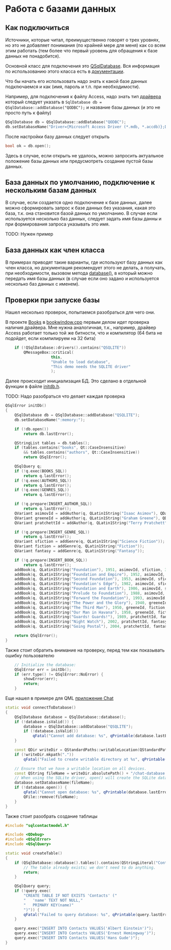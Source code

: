 # Работа с базами данных

## Как подключиться

Источники, которые читал, преимущественно говорят о трех уровнях, но это не добавляет понимания (по крайней мере для меня) как со всем этим работать (тем более что первый уровень для обращения к базе данных не понадобится).

Основной класс для подключения это [QSqlDatabase](https://doc.qt.io/qt-6/qsqldatabase.html). Вся информация по использованию этого класса есть в [документации](https://doc.qt.io/qt-6/qsqldatabase.html).

Что бы начать его использовать надо знать к какой базе данных подключаемся и как (имя, пароль и т.п. при необходимости).

Например, для подключения к файлу Access, надо знать тип [драйвера](https://doc.qt.io/qt-6/sql-driver.html#supported-databases) который следует указать в `SqlDatabase db = QSqlDatabase::addDatabase("QODBC");` и название базы данных (и это не просто путь к файлу)

```cpp
QSqlDatabase db = QSqlDatabase::addDatabase("QODBC");
db.setDatabaseName("Driver={Microsoft Access Driver (*.mdb, *.accdb)};DSN='';DBQ=C:\\path\\to\\myDB.mdb");
```

После настройки базу данных следует открыть

```cpp
bool ok = db.open();
```

Здесь в случае, если открыть не удалось, можно запросить актуальное положение базы данных или предусмотреть создание пустой базы данных.

## База данных по умолчанию, подключение к нескольким базам данных

В случае, если создается одно подключение к базе данных, далее можно сформировать запрос к базе данных без указания, какая это база, т.к. она становится базой данных по умолчанию. В случае если используется несколько баз данных, следует задать имя базы данны и при формирования запроса указывать это имя.

TODO: Нужен пример

## База данных как член класса

В примерах приводят такие варианты, где используют базу данных как член класса, но документация рекомендует этого не делать, а получать, при необходимости, вызовом метода [database()](https://doc.qt.io/qt-6/qsqldatabase.html#database), в который можно передать имя базы данных (в случае если оно задано и используется несколько баз данных с именем).

## Проверки при запуске базы

Нашел несколько проверок, попытаемся разобраться для чего они.

В проекте [Books](https://doc.qt.io/qt-5/qtsql-books-example.html) в [bookwindow.cpp](https://code.qt.io/cgit/qt/qtbase.git/tree/examples/sql/books/bookwindow.cpp?h=5.15) первым делом идет проверка наличия драйвера. Мне нужна аналогичная, т.к., например, драйвер Access работает только той же битности, что и компилятор (64 бита не подойдет, если компилируем на 32 бита)

```cpp
    if (!QSqlDatabase::drivers().contains("QSQLITE"))
        QMessageBox::critical(
                    this,
                    "Unable to load database",
                    "This demo needs the SQLITE driver"
                    );
```

Далее происходит инициализация БД. Это сделано в отдельной функции в файле [initdb.h](https://code.qt.io/cgit/qt/qtbase.git/tree/examples/sql/books/initdb.h?h=5.15).

TODO: Надо разобраться что делает каждая проверка

```cpp
QSqlError initDb()
{
    QSqlDatabase db = QSqlDatabase::addDatabase("QSQLITE");
    db.setDatabaseName(":memory:");

    if (!db.open())
        return db.lastError();

    QStringList tables = db.tables();
    if (tables.contains("books", Qt::CaseInsensitive)
        && tables.contains("authors", Qt::CaseInsensitive))
        return QSqlError();

    QSqlQuery q;
    if (!q.exec(BOOKS_SQL))
        return q.lastError();
    if (!q.exec(AUTHORS_SQL))
        return q.lastError();
    if (!q.exec(GENRES_SQL))
        return q.lastError();

    if (!q.prepare(INSERT_AUTHOR_SQL))
        return q.lastError();
    QVariant asimovId = addAuthor(q, QLatin1String("Isaac Asimov"), QDate(1920, 2, 1));
    QVariant greeneId = addAuthor(q, QLatin1String("Graham Greene"), QDate(1904, 10, 2));
    QVariant pratchettId = addAuthor(q, QLatin1String("Terry Pratchett"), QDate(1948, 4, 28));

    if (!q.prepare(INSERT_GENRE_SQL))
        return q.lastError();
    QVariant sfiction = addGenre(q, QLatin1String("Science Fiction"));
    QVariant fiction = addGenre(q, QLatin1String("Fiction"));
    QVariant fantasy = addGenre(q, QLatin1String("Fantasy"));

    if (!q.prepare(INSERT_BOOK_SQL))
        return q.lastError();
    addBook(q, QLatin1String("Foundation"), 1951, asimovId, sfiction, 3);
    addBook(q, QLatin1String("Foundation and Empire"), 1952, asimovId, sfiction, 4);
    addBook(q, QLatin1String("Second Foundation"), 1953, asimovId, sfiction, 3);
    addBook(q, QLatin1String("Foundation's Edge"), 1982, asimovId, sfiction, 3);
    addBook(q, QLatin1String("Foundation and Earth"), 1986, asimovId, sfiction, 4);
    addBook(q, QLatin1String("Prelude to Foundation"), 1988, asimovId, sfiction, 3);
    addBook(q, QLatin1String("Forward the Foundation"), 1993, asimovId, sfiction, 3);
    addBook(q, QLatin1String("The Power and the Glory"), 1940, greeneId, fiction, 4);
    addBook(q, QLatin1String("The Third Man"), 1950, greeneId, fiction, 5);
    addBook(q, QLatin1String("Our Man in Havana"), 1958, greeneId, fiction, 4);
    addBook(q, QLatin1String("Guards! Guards!"), 1989, pratchettId, fantasy, 3);
    addBook(q, QLatin1String("Night Watch"), 2002, pratchettId, fantasy, 3);
    addBook(q, QLatin1String("Going Postal"), 2004, pratchettId, fantasy, 3);

    return QSqlError();
}
```

Также стоит обратить внимание на проверку, перед тем как показывать ошибку пользователю

```cpp
    // Initialize the database:
    QSqlError err = initDb();
    if (err.type() != QSqlError::NoError) {
        showError(err);
        return;
    }
```

Еще нашел в примере для QML [приложение Chat](https://doc.qt.io/qt-6/qtquickcontrols-chattutorial-example.html)

```cpp
static void connectToDatabase()
{
    QSqlDatabase database = QSqlDatabase::database();
    if (!database.isValid()) {
        database = QSqlDatabase::addDatabase("QSQLITE");
        if (!database.isValid())
            qFatal("Cannot add database: %s", qPrintable(database.lastError().text()));
    }

    const QDir writeDir = QStandardPaths::writableLocation(QStandardPaths::AppDataLocation);
    if (!writeDir.mkpath("."))
        qFatal("Failed to create writable directory at %s", qPrintable(writeDir.absolutePath()));

    // Ensure that we have a writable location on all devices.
    const QString fileName = writeDir.absolutePath() + "/chat-database.sqlite3";
    // When using the SQLite driver, open() will create the SQLite database if it doesn't exist.
    database.setDatabaseName(fileName);
    if (!database.open()) {
        qFatal("Cannot open database: %s", qPrintable(database.lastError().text()));
        QFile::remove(fileName);
    }
}
```

Также стоит разобрать создание таблицы

```cpp
#include "sqlcontactmodel.h"

#include <QDebug>
#include <QSqlError>
#include <QSqlQuery>

static void createTable()
{
    if (QSqlDatabase::database().tables().contains(QStringLiteral("Contacts"))) {
        // The table already exists; we don't need to do anything.
        return;
    }

    QSqlQuery query;
    if (!query.exec(
        "CREATE TABLE IF NOT EXISTS 'Contacts' ("
        "   'name' TEXT NOT NULL,"
        "   PRIMARY KEY(name)"
        ")")) {
        qFatal("Failed to query database: %s", qPrintable(query.lastError().text()));
    }

    query.exec("INSERT INTO Contacts VALUES('Albert Einstein')");
    query.exec("INSERT INTO Contacts VALUES('Ernest Hemingway')");
    query.exec("INSERT INTO Contacts VALUES('Hans Gude')");
}
```
